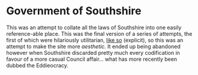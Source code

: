 # Government of Southshire

This was an attempt to collate all the laws of Southshire into one easily reference-able place. This was the final version of a series of attempts, the first of which were hilariously utilitarian, [like so](http://bettermotherfuckingwebsite.com/) (explicit), so this was an attempt to make the site more *aesthetic.* It ended up being abandoned however when Southshire discarded pretty much every codification in favour of a more casual Council affair... what has more recently been dubbed the Eddieocracy.